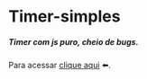 # Timer-simples
##### Timer com js puro, cheio de bugs.
Para acessar [clique aqui](https://davimdolabella.github.io/Timer-simples/) ⬅️.
